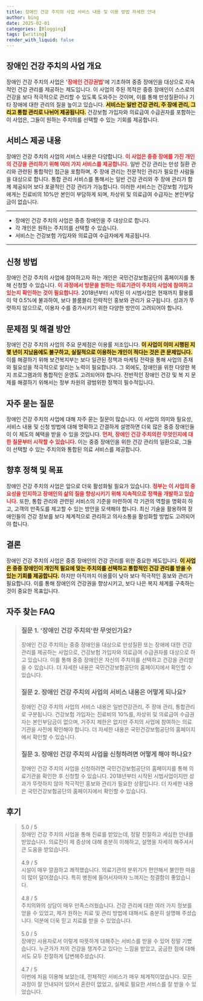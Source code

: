 ```yaml
---
title: 장애인 건강 주치의 사업 서비스 내용 및 이용 방법 자세한 안내
author: bing
date: 2025-02-01
categories: [Blogging]
tags: [writing]
render_with_liquid: false
---
```



<h2 id='장애인 건강 주치의 사업 개요'>장애인 건강 주치의 사업 개요</h2>

<p>장애인 건강 주치의 사업은 <b><span style="color: #ee2323;">'장애인 건강권법'</span></b>에 기초하여 중증 장애인을 대상으로 지속적인 건강 관리를 제공하는 제도입니다. 이 사업의 주된 목적은 중증 장애인이 스스로의 건강을 보다 적극적으로 관리할 수 있도록 도와주는 것이며, 이를 통해 만성질환이나 기타 장애에 대한 관리의 질을 높이고 있습니다. <b><span style="background-color: #ffe066;">서비스는 일반 건강 관리, 주 장애 관리, 그리고 통합 관리로 나뉘어 제공됩니다.</span></b> 건강보험 가입자와 의료급여 수급권자를 포함하는 이 사업은, 그들이 원하는 주치의를 선택할 수 있는 기회를 제공합니다.</p>

<h2 id='서비스 제공 내용'>서비스 제공 내용</h2>

<p>장애인 건강 주치의 사업의 서비스 내용은 다양합니다. <b><span style="color: #ee2323;">이 사업은 중증 장애를 가진 개인의 건강을 관리하기 위해 여러 가지 서비스를 제공합니다.</span></b> 일반 건강 관리는 만성 질환 관리와 관련된 통합적인 접근을 포함하며, 주 장애 관리는 전문적인 관리가 필요한 사람들을 대상으로 합니다. 통합 관리 서비스를 통해서는 일반 건강 관리와 주 장애 관리가 함께 제공되어 보다 포괄적인 건강 관리가 가능합니다. 이러한 서비스는 건강보험 가입자에게는 진료비의 10%만 본인이 부담하게 되며, 차상위 및 의료급여 수급자는 본인부담금이 없습니다.</p>

<hr />

<ul>
    <li>장애인 건강 주치의 사업은 중증 장애인을 주 대상으로 합니다.</li>
    <li>각 개인은 원하는 주치의를 선택할 수 있습니다.</li>
    <li>서비스는 건강보험 가입자와 의료급여 수급자에게 제공됩니다.</li>
</ul>

<hr />

<h2 id='신청 방법'>신청 방법</h2>

<p>장애인 건강 주치의 사업에 참여하고자 하는 개인은 국민건강보험공단의 홈페이지를 통해 신청할 수 있습니다. <b><span style="color: #ee2323;">이 과정에서 방문을 원하는 의료기관이 주치의 사업에 참여하고 있는지 확인하는 것이 필요합니다.</span></b> 2018년부터 시작된 이 시범사업은 현재까지 활용률이 약 0.5%에 불과하여, 보다 블룸블리 전략적인 홍보와 관리가 요구됩니다. 성과가 뚜렷하지 않으므로, 이용자 수를 증가시키기 위한 다양한 방안이 고려되어야 합니다.</p>

<h2 id='문제점 및 해결 방안'>문제점 및 해결 방안</h2>

<p>장애인 건강 주치의 사업의 주요 문제점은 이용률 저조입니다. <b><span style="background-color: #ffe066;">이 사업이 이미 시행된 지 몇 년이 지났음에도 불구하고, 실질적으로 이용하는 개인이 적다는 것은 큰 문제입니다.</span></b> 이를 해결하기 위해 보건복지부는 보다 일관된 정책과 마케팅 전략을 통해 사업의 존재와 필요성을 적극적으로 알리는 노력이 필요합니다. 그 외에도, 장애인을 위한 다양한 복지 프로그램과의 통합적인 운영도 고려되어야 합니다. 전반적인 장애인 건강 및 복 지 문제를 해결하기 위해서는 정부 차원의 광범위한 정책이 필수적입니다.</p>

<h2 id='자주 묻는 질문'>자주 묻는 질문</h2>

<p>장애인 건강 주치의 사업에 대해 자주 묻는 질문이 많습니다. 이 사업의 의미와 필요성, 서비스 내용 및 신청 방법에 대해 명확하고 간결하게 설명하면 더욱 많은 중증 장애인들이 이 제도의 혜택을 받을 수 있을 것입니다. <b><span style="color: #ee2323;">먼저, 장애인 건강 주치의란 무엇인지에 대한 질문부터 시작할 수 있습니다.</span></b> 이는 중증 장애인을 위한 건강 관리의 일환으로, 그들이 선택할 수 있는 주치의와 통합된 의료 서비스를 제공합니다.</p>

<h2 id='향후 정책 및 목표'>향후 정책 및 목표</h2>

<p>장애인 건강 주치의 사업은 앞으로 더욱 활성화될 필요가 있습니다. <b><span style="color: #ee2323;">정부는 이 사업의 중요성을 인지하고 장애인의 삶의 질을 향상시키기 위해 지속적으로 정책을 개발하고 있습니다.</span></b> 또한, 통합 관리와 관련된 서비스의 기준을 마련하여 각 기관의 역할을 명확히 하고, 고객의 만족도를 제고할 수 있는 방안을 모색해야 합니다. 최신 기술을 활용하여 장애인들의 건강 정보를 보다 체계적으로 관리하고 의사소통을 활성화할 방법도 고려되어야 합니다.</p>

<h2 id='결론'>결론</h2>

<p>장애인 건강 주치의 사업은 중증 장애인의 건강 관리를 위한 중요한 제도입니다. <b><span style="background-color: #ffe066;">이 사업은 중증 장애인이 개인적 필요에 맞는 주치의를 선택하고 통합적인 건강 관리를 받을 수 있는 기회를 제공합니다.</span></b> 하지만 아직까지 이용률이 낮아 보다 적극적인 홍보와 관리가 필요합니다. 이를 통해 장애인의 건강권을 향상시키고, 보다 나은 복지 체계를 구축하는 것이 중요한 목표입니다.</p>


<h2 id='자주_찾는_FAQ'>자주 찾는 FAQ</h2>
<div itemscope="" itemtype="https://schema.org/FAQPage"> 
<blockquote> 
<div itemscope="" itemprop="mainEntity" itemtype="https://schema.org/Question"> 
<h3 itemprop="name">질문 1. '장애인 건강 주치의'란 무엇인가요?</h3> 
<div itemscope="" itemprop="acceptedAnswer" itemtype="https://schema.org/Answer"> 
<span itemprop="text"> 
<p>장애인 건강 주치의는 중증 장애인을 대상으로 만성질환 또는 장애에 대한 건강관리를 제공하는 사업으로, 건강보험 가입자와 의료급여 수급권자를 대상으로 하고 있습니다. 이를 통해 중증 장애인은 자신의 주치의를 선택하고 건강을 관리받을 수 있습니다. 더 자세한 내용은 국민건강보험공단의 홈페이지에서 확인할 수 있습니다.</p> 
</span> 
</div> 
</div> 

<div itemscope="" itemprop="mainEntity" itemtype="https://schema.org/Question"> 
<h3 itemprop="name">질문 2. 장애인 건강 주치의 사업의 서비스 내용은 어떻게 되나요?</h3> 
<div itemscope="" itemprop="acceptedAnswer" itemtype="https://schema.org/Answer"> 
<span itemprop="text"> 
<p>장애인 건강 주치의 사업의 서비스 내용은 일반건강관리, 주 장애 관리, 통합관리로 구분됩니다. 건강보험 가입자는 진료비의 10%를, 차상위 및 의료급여 수급권자는 본인부담금이 없으며, 거주지 제한은 없지만 주치의 사업에 참여하는 의료기관을 사전에 확인해야 합니다. 더 자세한 내용은 국민건강보험공단의 홈페이지에서 확인할 수 있습니다.</p> 
</span> 
</div> 
</div>

<div itemscope="" itemprop="mainEntity" itemtype="https://schema.org/Question"> 
<h3 itemprop="name">질문 3. 장애인 건강 주치의 사업을 신청하려면 어떻게 해야 하나요?</h3> 
<div itemscope="" itemprop="acceptedAnswer" itemtype="https://schema.org/Answer"> 
<span itemprop="text"> 
<p>장애인 건강 주치의 사업을 신청하려면 국민건강보험공단의 홈페이지를 통해 의료기관을 확인한 후 신청할 수 있습니다. 2018년부터 시작된 시범사업이지만 성과가 뚜렷하지 않아 적극적인 홍보와 관리가 필요한 상황입니다. 더 자세한 내용은 국민건강보험공단의 홈페이지에서 확인할 수 있습니다.</p> 
</span> 
</div> 
</div> 
</blockquote> 
</div>
<h2 id='후기'>후기</h2>
<div itemscope itemtype="https://schema.org/Product">
  <blockquote>
  <div itemprop="review" itemscope itemtype="https://schema.org/Review">
      <div itemprop="reviewRating" itemscope itemtype="https://schema.org/Rating"> <span itemprop="ratingValue">5.0</span> / <span itemprop="bestRating">5</span> </div>
      <span itemprop="reviewBody">장애인 건강 주치의 사업을 통해 진료를 받았는데, 정말 친절하고 세심한 안내를 받았습니다. 의료진이 제 증상에 대해 충분히 이해하고, 설명을 자세히 해주셔서 큰 도움을 받았습니다.</span>
  </div>
  <br>
  <div itemprop="review" itemscope itemtype="https://schema.org/Review">
      <div itemprop="reviewRating" itemscope itemtype="https://schema.org/Rating"> <span itemprop="ratingValue">4.9</span> / <span itemprop="bestRating">5</span> </div>
      <span itemprop="reviewBody">시설이 매우 깔끔하고 쾌적했습니다. 의료기관의 분위기가 편안해서 불안한 마음이 많이 덜어졌습니다. 특히 병원에 들어서자마자 느껴지는 청결함이 좋았습니다.</span>
  </div>
  <br>
  <div itemprop="review" itemscope itemtype="https://schema.org/Review">
      <div itemprop="reviewRating" itemscope itemtype="https://schema.org/Rating"> <span itemprop="ratingValue">4.8</span> / <span itemprop="bestRating">5</span> </div>
      <span itemprop="reviewBody">주치의와의 상담이 매우 만족스러웠습니다. 건강 관리에 대한 여러 가지 정보를 얻을 수 있었고, 제가 원하는 치료 및 관리 방법에 대해서도 충분히 설명해 주셨습니다. 덕분에 더욱 믿고 치료를 받을 수 있었습니다.</span>
  </div>
  <br>
  <div itemprop="review" itemscope itemtype="https://schema.org/Review">
      <div itemprop="reviewRating" itemscope itemtype="https://schema.org/Rating"> <span itemprop="ratingValue">5.0</span> / <span itemprop="bestRating">5</span> </div>
      <span itemprop="reviewBody">장애인 사용자로서 이렇게 따뜻하게 대해주는 서비스를 받을 수 있어 정말 기뻤습니다. 누군가가 저의 건강을 챙겨주고 있다는 느낌을 받았고, 궁금한 점에 대해서도 모두 친절하게 답변해주셨습니다.</span>
  </div>
  <br>
  <div itemprop="review" itemscope itemtype="https://schema.org/Review">
      <div itemprop="reviewRating" itemscope itemtype="https://schema.org/Rating"> <span itemprop="ratingValue">4.7</span> / <span itemprop="bestRating">5</span> </div>
      <span itemprop="reviewBody">이번에 처음 이용해 보았는데, 전체적인 서비스가 매우 체계적이었습니다. 모든 과정이 잘 안내되어 있어서 혼란이 없었고, 실제로 필요한 서비스를 잘 받을 수 있었습니다.</span>
  </div>
  </blockquote>
</div>
